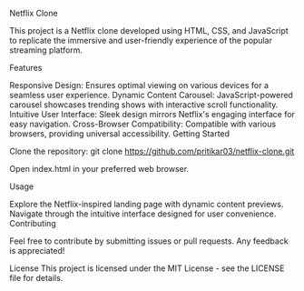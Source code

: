 Netflix Clone

This project is a Netflix clone developed using HTML, CSS, and JavaScript to replicate the immersive and user-friendly experience of the popular streaming platform.

Features

Responsive Design: Ensures optimal viewing on various devices for a seamless user experience.
Dynamic Content Carousel: JavaScript-powered carousel showcases trending shows with interactive scroll functionality.
Intuitive User Interface: Sleek design mirrors Netflix's engaging interface for easy navigation.
Cross-Browser Compatibility: Compatible with various browsers, providing universal accessibility.
Getting Started

Clone the repository: git clone https://github.com/pritikar03/netflix-clone.git

Open index.html in your preferred web browser.

Usage

Explore the Netflix-inspired landing page with dynamic content previews.
Navigate through the intuitive interface designed for user convenience.
Contributing

Feel free to contribute by submitting issues or pull requests. Any feedback is appreciated!

License
This project is licensed under the MIT License - see the LICENSE file for details.







